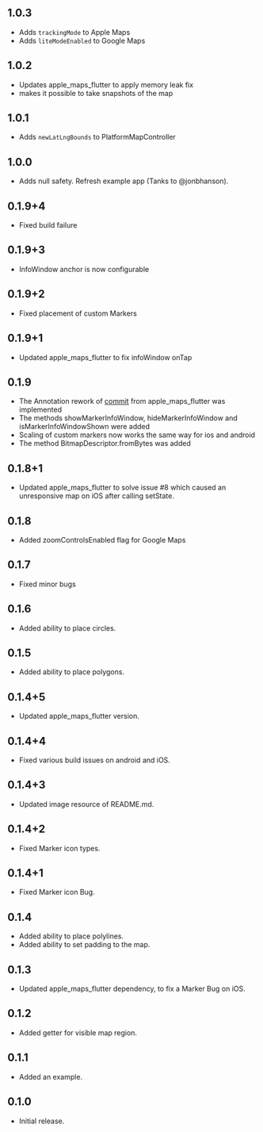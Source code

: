 ## 1.0.3

* Adds `trackingMode` to Apple Maps
* Adds `liteModeEnabled` to Google Maps

## 1.0.2

* Updates apple_maps_flutter to apply memory leak fix
* makes it possible to take snapshots of the map

## 1.0.1

* Adds `newLatLngBounds` to PlatformMapController

## 1.0.0

* Adds null safety. Refresh example app (Tanks to @jonbhanson).

## 0.1.9+4

* Fixed build failure

## 0.1.9+3

* InfoWindow anchor is now configurable

## 0.1.9+2

* Fixed placement of custom Markers

## 0.1.9+1

* Updated apple_maps_flutter to fix infoWindow onTap

## 0.1.9

* The Annotation rework of [commit](https://github.com/LuisThein/apple_maps_flutter/commit/01e3ea4f4a4274d4d2d2636fd863ba1e3283420d) from apple_maps_flutter was implemented
* The methods showMarkerInfoWindow, hideMarkerInfoWindow and isMarkerInfoWindowShown were added
* Scaling of custom markers now works the same way for ios and android
* The method BitmapDescriptor.fromBytes was added

## 0.1.8+1

* Updated apple_maps_flutter to solve issue #8 which caused an unresponsive map on iOS after calling setState.

## 0.1.8

* Added zoomControlsEnabled flag for Google Maps

## 0.1.7

* Fixed minor bugs

## 0.1.6

* Added ability to place circles.

## 0.1.5

* Added ability to place polygons.

## 0.1.4+5

* Updated apple_maps_flutter version.

## 0.1.4+4

* Fixed various build issues on android and iOS.

## 0.1.4+3

* Updated image resource of README.md.

## 0.1.4+2

* Fixed Marker icon types.

## 0.1.4+1

* Fixed Marker icon Bug.

## 0.1.4

* Added ability to place polylines.
* Added ability to set padding to the map.

## 0.1.3

* Updated apple_maps_flutter dependency, to fix a Marker Bug on iOS.

## 0.1.2

* Added getter for visible map region.

## 0.1.1

* Added an example.

## 0.1.0

* Initial release.
